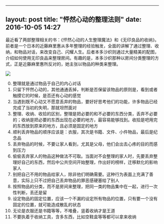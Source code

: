 
---
layout: post
title: "怦然心动的整理法则"
date: 2016-10-05 14:27
---


最近看了两部整理相关的书：《怦然心动的人生整理魔法》和《无印良品的收纳》。前者是一个日本的近藤麻里惠从多年整理的经验触发，全面的讲解了通过整理、收纳，和物品对话，来改变自己、闪耀人生。后者本多沙织则通过大量精美的配图，介绍如何使用无印良品来整理房间。有趣的是，本多沙织那种以房间分类整理的方式，正是近藤麻里惠所反对的，她主张以物品的种类来整理。

![](http://beepony.b0.upaiyun.com/ipic/2016-10-07-IMG_20161007_224341R.jpg)

0. 整理就是通过物品于自己的内心对话
1. 只留下怦然心动的，其他通通丢掉，判断是否保留该物品的原则是，看到或者触摸它的时候，是否还有心动的感觉
2. 当遇到既不心动又不愿意丢弃的物品，要好好思考他们的功能，许多物品已经完成了当初的失明，那就坦然面对
3. 整理、收纳、收拾的区别，整理是把必要的和不必要的东西分类，丢弃不必要的；收纳是把必要的东西出现在必要的地方，最容易能够找到。收拾是吧用完的东西放到原来的地方，且必须是固定的地方
4. 顺利丢弃物品的顺序应该是：衣服，其次是书籍、文件、小件物品，最后是纪念品
5. 丢弃物品的时候，不要让家人看到，尤其是父母，他们会出去心疼的目的而感到压力
6. 偷偷丢弃家人的物品这种做法不可取。当面对不会整理的家人时，先要丢弃整理好自己的东西，然后中公共空间开始整理，作出好的榜样，迁移默化的影响家人
7. 别把自己不用的物品给家人，除非他们明确需要。这种行为表面上充满了善意，实际上只不过把自己丢弃物品的罪恶感硬塞给了别人
8. 按照物品的分类，而不是房间来整理，把同一类的物品集中在一起，进行一次性判断，丢还是留
9. 设定物品的固定位置，应该一个不漏的设定所有物品的位置，只有要一个没有固定的位置，就可能造成散乱的状态
10. 无论是衣服还是书籍等等，不堆叠，竖着收纳才是王道
11. 不要执着于收纳工具，含多东西，比如空鞋盒等等都可以拿来收纳


